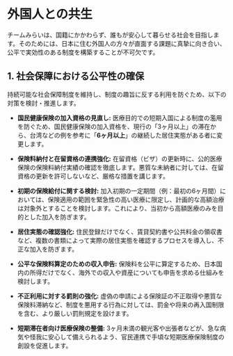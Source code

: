 # 外国人との共生

チームみらいは、国籍にかかわらず、誰もが安心して暮らせる社会を目指します。そのためには、日本に住む外国人の方々が直面する課題に真摯に向き合い、公平で実効性のある制度を構築することが不可欠です。

## 1. 社会保障における公平性の確保

持続可能な社会保障制度を維持し、制度の趣旨に反する利用を防ぐため、以下の対策を検討・推進します。

*   **国民健康保険の加入資格の見直し:**
    医療目的での短期入国による制度の濫用を防ぐため、国民健康保険の加入資格を、現行の「3ヶ月以上」の滞在から、台湾などの例を参考に「**6ヶ月以上**」の継続した居住実態がある者に変更します。

*   **保険料納付と在留資格の連携強化:**
    在留資格（ビザ）の更新時に、公的医療保険の保険料納付実績の確認を徹底します。悪質な未納者に対しては、在留資格の更新を許可しないなど、厳格な措置を講じます。

*   **初期の保険給付に関する検討:**
    加入初期の一定期間（例：最初の6ヶ月間）においては、保険適用の範囲を緊急性の高い医療に限定し、計画的な高額治療は対象外とすることを検討します。これにより、当初から高額医療のみを目的とした加入を防ぎます。

*   **居住実態の確認強化:**
    住民登録だけでなく、賃貸契約書や公共料金の領収書など、複数の書類によって実際の居住実態を確認するプロセスを導入し、不正な加入を防ぎます。

*   **公平な保険料算定のための収入申告:**
    保険料を公平に算定するため、日本国内の所得だけでなく、海外での収入や資産についても申告を求める仕組みを検討します。

*   **不正利用に対する罰則の強化:**
    虚偽の申請による保険証の不正取得や悪質な保険料滞納など、制度を悪用する行為に対しては、罰金や将来の再入国制限を含む、より厳しい罰則規定を設けます。

*   **短期滞在者向け医療保険の整備:**
    3ヶ月未満の観光客や出張者などが、急な病気や怪我に安心して備えられるよう、官民連携で手頃な短期医療保険制度の創設を促進します。